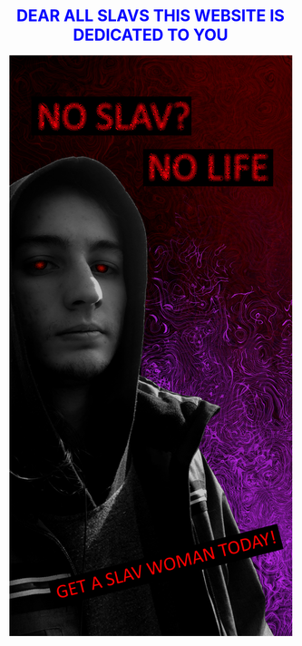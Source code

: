 <!DOCTYPE html>
<html>
    <head>
        <link href="/style.css" rel="stylesheet" type="text/css" media="all">
        <title>For the Slavs</title>
        <link rel="icon" href="blooded.png">
    </head>
    <body>
        <h1 style="text-align: center"><font color="blue" size="xlarge">DEAR ALL SLAVS THIS WEBSITE IS DEDICATED TO YOU</font></h1>
        <table>
            <tr>
                <center><img src="noslavnolife.png"</center>
            </tr>
        </table>
    </body>
</html>